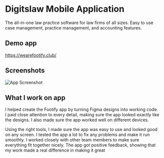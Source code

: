 
# Digitslaw Mobile Application

The all-in-one law practice software for law firms of all sizes. Easy to use case management, practice management, and accounting features.

## Demo app

https://wearefootify.club/

## Screenshots

![App Screenshot](https://wearefootify.club/img/promo-overview-v2.png)


## What I work on app

I helped create the Footify app by turning Figma designs into working code. I paid close attention to every detail, making sure the app looked exactly like the designs. I also made sure the app worked well on different devices.

Using the right tools, I made sure the app was easy to use and looked good on any screen. I tested the app a lot to fix any problems and make it run smoothly. I worked closely with other team members to make sure everything fit together nicely. The app got positive feedback, showing that my work made a real difference in making it great

